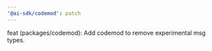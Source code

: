 ```yaml
---
'@ai-sdk/codemod': patch
---
```


feat (packages/codemod): Add codemod to remove experimental msg types.
